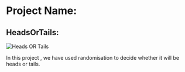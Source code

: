 # Project Name:
## HeadsOrTails:
![Heads OR Tails](https://ministryark.com/katy/wp-content/uploads/2018/02/Heads_or_Tails-960x675.jpg)

In this project , we have used randomisation to decide whether it will be heads or tails.
